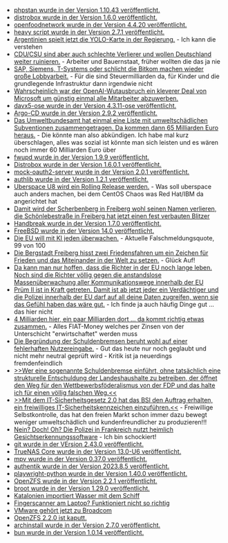 * [phpstan wurde in der Version 1.10.43 veröffentlicht.](https://github.com/phpstan/phpstan/releases/tag/1.10.43)
* [distrobox wurde in der Version 1.6.0 veröffentlicht.](https://github.com/89luca89/distrobox/releases/tag/1.6.0)
* [openfoodnetwork wurde in der Version 4.4.20 veröffentlicht.](https://github.com/openfoodfoundation/openfoodnetwork/releases/tag/v4.4.20)
* [heavy script wurde in der Version 2.7.1 veröffentlicht.](https://github.com/Heavybullets8/heavy_script/releases/tag/v2.7.1)
* [Argentinien spielt jetzt die YOLO-Karte in der Regierung.](https://blog.fefe.de/?ts=9ba5b4fc) - Ich kann die verstehen
* [CDU/CSU sind aber auch schlechte Verlierer und wollen Deutschland weiter ruinieren.](https://blog.fefe.de/?ts=9ba5b7ba) - Arbeiter und Bauernstaat, früher wollten die das ja nie
* [SAP, Siemens, T-Systems oder schlicht die Bitkom machen wieder große Lobbyarbeit.](https://blog.fefe.de/?ts=9ba5a204) - Für die sind Steuermilliarden da, für Kinder und die grundlegende Infrastruktur dann irgendwie nicht
* [Wahrscheinlich war der OpenAI-Wutausbruch ein kleverer Deal von Microsoft um günstig einmal alle Mitarbeiter abzuwerben.](https://blog.fefe.de/?ts=9ba58ecb)
* [davx5-ose wurde in der Version 4.3.11-ose veröffentlicht.](https://github.com/bitfireAT/davx5-ose/releases/tag/v4.3.11-ose)
* [Argo-CD wurde in der Version 2.9.2 veröffentlicht.](https://github.com/argoproj/argo-cd/releases/tag/v2.9.2)
* [Das Umweltbundesamt hat einmal eine Liste mit umweltschädlichen Subventionen zusammengetragen. Da kommen dann 65 Milliarden Euro heraus.](https://blog.fefe.de/?ts=9ba24e2d) - Die könnte man also abkündigen. Ich habe mal kurz überschlagen, alles was sozial ist könnte man sich leisten und es wären noch immer 60 Milliarden Euro über
* [fwupd wurde in der Version 1.9.9 veröffentlicht.](https://github.com/fwupd/fwupd/releases/tag/1.9.9)
* [Distrobox wurde in der Version 1.6.0.1 veröffentlicht.](https://github.com/89luca89/distrobox/releases/tag/1.6.0.1)
* [mock-oauth2-server wurde in der Version 2.0.1 veröffentlicht.](https://github.com/navikt/mock-oauth2-server/releases/tag/2.0.1)
* [authlib wurde in der Version 1.2.1 veröffentlicht.](https://github.com/lepture/authlib/releases/tag/v1.2.1)
* [Uberspace U8 wird ein Rolling Release werden.](https://blog.uberspace.de/pakete-bauen-auf-u7/) - Was soll uberspace auch anders machen, bei dem CentOS Chaos was Red Hat/IBM da angerichtet hat
* [Damit wird der Scherbenberg in Freiberg wohl seinen Namen verlieren, die Schönlebestraße in Freiberg hat jetzt einen fest verbauten Blitzer](https://www.youtube.com/watch?v=l0GBWFj9sh0)
* [Handbreak wurde in der Version 1.7.0 veröffentlicht.](https://www.linux-magazin.de/news/handbrake-1-7-0-unterstuetzt-hardwarebeschleunigte-av1-encoder/)
* [FreeBSD wurde in der Version 14.0 veröffentlicht.](https://www.phoronix.com/news/FreeBSD-14.0-Released)
* [Die EU will mit KI jeden überwachen.](https://www.patrick-breyer.de/ki-eu-will-biometrische-massenueberwachung-im-oeffentlichen-raum-nach-europa-bringen/) - Aktuelle Falschmeldungsquote, 99 von 100
* [Die Bergstadt Freiberg hisst zwei Friedensfahren um ein Zeichen für Frieden und das Miteinander in der Welt zu setzen.](https://www.mdr.de/nachrichten/sachsen/chemnitz/freiberg/friedensfahne-schlossplatz-gymnasium-100.html) - Glück Auf!
* [Da kann man nur hoffen, dass die Richter in der EU noch lange leben. Noch sind die Richter völlig gegen die anstandslose Massenüberwachung aller Kommunikationswege innerhalb der EU](https://www.patrick-breyer.de/ehemaliger-eugh-richter-zur-chatkontrolle-eu-plaene-zum-wahllosen-durchsuchen-privater-nachrichten-und-zum-aufbrechen-sicherer-verschluesselungen-haben-vor-gericht-keine-chance/)
* [Prüm II ist in Kraft getreten. Damit ist ab jetzt jeder ein Verdächtiger und die Polizei innerhalb der EU darf auf all deine Daten zugreifen, wenn sie das Gefühl haben das wäre gut.](https://blog.fefe.de/?ts=9ba316bc) - Ich finde ja auch häufig Dinge gut ... das hier nicht
* [4 Milliarden hier, ein paar Milliarden dort ... da kommt richtig etwas zusammen.](https://blog.fefe.de/?ts=9ba31580) - Alles FIAT-Money welches per Zinsen von der Unterschicht "erwirtschaftet" werden muss
* [Die Begründung der Schuldenbremsen beruht wohl auf einer fehlerhaften Nutzereingabe.](https://blog.fefe.de/?ts=9ba31412) - Gut das heute nur noch geglaubt und nicht mehr neutral geprüft wird - Kritik ist ja neuerdings fremdenfeindlich
* [>>Wer eine sogenannte Schuldenbremse einführt, ohne tatsächlich eine strukturelle Entschuldung der Landeshaushalte zu betreiben, der öffnet den Weg für den Wettbewerbsföderalismus von der FDP und das halte ich für einen völlig falschen Weg.<<](https://blog.fefe.de/?ts=9ba3c61a)
* [>>Mit dem IT-Sicherheitsgesetz 2.0 hat das BSI den Auftrag erhalten, ein freiwilliges IT-Sicherheitskennzeichen einzuführen.<<](https://blog.fefe.de/?ts=9ba22aee) - Freiwillige Selbstkontrolle, das hat den freien Markt schon immer dazu bewegt weniger umweltschädlich und kundenfreundlicher zu produzieren!!!
* [Nein? Doch! Oh? Die Polizei in Frankreich nutzt heimlich Gesichtserkennungssoftware](https://netzpolitik.org/2023/medienrecherche-polizeien-in-frankreich-nutzen-heimlich-gesichtserkennungssoftware/) - Ich bin schockiert!
* [git wurde in der VErsion 2.43.0 veröffentlicht.](https://lwn.net/Articles/952121/)
* [TrueNAS Core wurde in der Version 13.0-U6 veröffentlicht.](https://github.com/truenas/documentation/releases/tag/TN13.0-U6)
* [mpv wurde in der Version 0.37.0 veröffentlicht.](https://github.com/mpv-player/mpv/releases/tag/v0.37.0)
* [authentik wurde in der Version 2023.8.5 veröffentlicht.](https://github.com/goauthentik/authentik/releases/tag/version/2023.8.5)
* [playwright-python wurde in der Version 1.40.0 veröffentlicht.](https://github.com/microsoft/playwright-python/releases/tag/v1.40.0)
* [OpenZFS wurde in der Version 2.2.1 veröffentlicht.](https://github.com/openzfs/zfs/releases/tag/zfs-2.2.1)
* [broot wurde in der Version 1.29.0 veröffentlicht.](https://github.com/Canop/broot/releases/tag/v1.29.0)
* [Katalonien importiert Wasser mit dem Schiff](https://blog.fefe.de/?ts=9ba08921)
* [Fingerscanner am Laptop? Funktioniert nicht so richtig](https://blog.fefe.de/?ts=9ba0e978)
* [VMware gehört jetzt zu Broadcom](https://blog.fefe.de/?ts=9ba0e176)
* [OpenZFS 2.2.0 ist kaputt.](https://www.phoronix.com/news/OpenZFS-2.2.1-Released)
* [archinstall wurde in der Version 2.7.0 veröffentlicht.](https://github.com/archlinux/archinstall/releases/tag/v2.7.0)
* [bun wurde in der Version 1.0.14 veröffentlicht.](https://github.com/oven-sh/bun/releases/tag/bun-v1.0.14)
